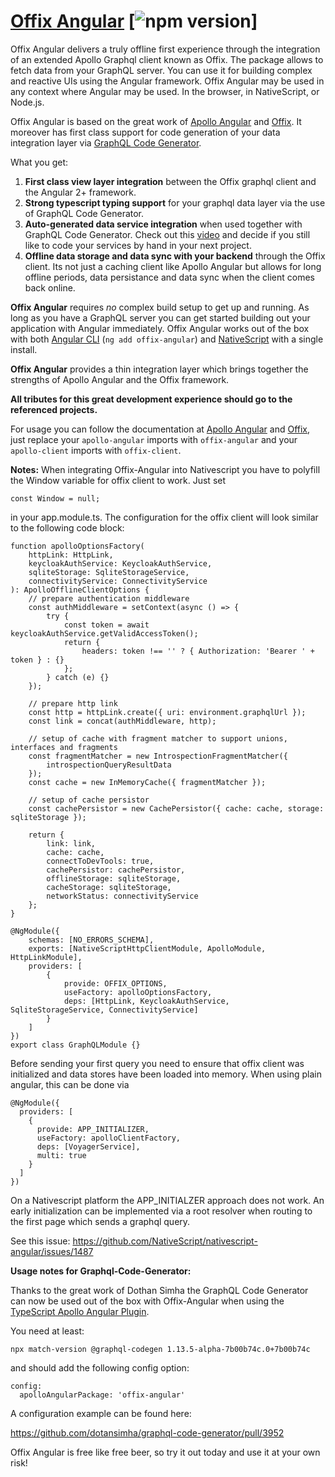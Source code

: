 # [Offix Angular](https://github.com/cjohn001/apollo-angular/tree/master/packages/offix-angular) [![npm version](https://d25lcipzij17d.cloudfront.net/badge.svg?id=js&type=6&v=0.0.3&x2=0)]

Offix Angular delivers a truly offline first experience through the integration of an extended Apollo Graphql client known as Offix. The package allows to fetch data from your GraphQL server. You can use it for building complex and reactive UIs using the Angular framework. Offix Angular may be used in any context where Angular may be used. In the browser, in NativeScript, or Node.js.

Offix Angular is based on the great work of [Apollo Angular](https://www.apollographql.com/docs/angular/) and [Offix](https://offix.dev/). It moreover has first class support for code generation of your data integration layer via [GraphQL Code Generator](https://graphql-code-generator.com/).

What you get:

1. **First class view layer integration** between the Offix graphql client and the Angular 2+ framework.
2. **Strong typescript typing support** for your graphql data layer via the use of GraphQL Code Generator.
3. **Auto-generated data service integration** when used together with GraphQL Code Generator. Check out this [video](https://www.youtube.com/watch?v=KGBPODrjtKA) and decide if you still like to code your services by hand in your next project.
4. **Offline data storage and data sync with your backend** through the Offix client. Its not just a caching client like Apollo Angular but allows for long offline periods, data persistance and data sync when the client comes back online.

**Offix Angular** requires _no_ complex build setup to get up and running. As long as you have a GraphQL server you can get started building out your application with Angular immediately. Offix Angular works out of the box with both [Angular CLI](https://cli.angular.io/) (`ng add offix-angular`) and [NativeScript](https://www.nativescript.org/) with a single install.

**Offix Angular** provides a thin integration layer which brings together the strengths of Apollo Angular and the Offix framework.

**All tributes for this great development experience should go to the referenced projects.**

For usage you can follow the documentation at [Apollo Angular](https://www.apollographql.com/docs/angular/) and [Offix](https://offix.dev/docs/getting-started.html), just replace your `apollo-angular` imports with `offix-angular` and your `apollo-client` imports with `offix-client`.

**Notes:** When integrating Offix-Angular into Nativescript you have to polyfill the Window variable for offix client to work. Just set

`const Window = null;`

in your app.module.ts. The configuration for the offix client will look similar to the following code block:

```
function apolloOptionsFactory(
	httpLink: HttpLink,
	keycloakAuthService: KeycloakAuthService,
	sqliteStorage: SqliteStorageService,
	connectivityService: ConnectivityService
): ApolloOfflineClientOptions {
	// prepare authentication middleware
	const authMiddleware = setContext(async () => {
		try {
			const token = await keycloakAuthService.getValidAccessToken();
			return {
				headers: token !== '' ? { Authorization: 'Bearer ' + token } : {}
			};
		} catch (e) {}
	});

	// prepare http link
	const http = httpLink.create({ uri: environment.graphqlUrl });
	const link = concat(authMiddleware, http);

	// setup of cache with fragment matcher to support unions, interfaces and fragments
	const fragmentMatcher = new IntrospectionFragmentMatcher({
		introspectionQueryResultData
	});
	const cache = new InMemoryCache({ fragmentMatcher });

	// setup of cache persistor
	const cachePersistor = new CachePersistor({ cache: cache, storage: sqliteStorage });

	return {
		link: link,
		cache: cache,
		connectToDevTools: true,
		cachePersistor: cachePersistor,
		offlineStorage: sqliteStorage,
		cacheStorage: sqliteStorage,
		networkStatus: connectivityService
	};
}

@NgModule({
	schemas: [NO_ERRORS_SCHEMA],
	exports: [NativeScriptHttpClientModule, ApolloModule, HttpLinkModule],
	providers: [
		{
			provide: OFFIX_OPTIONS,
			useFactory: apolloOptionsFactory,
			deps: [HttpLink, KeycloakAuthService, SqliteStorageService, ConnectivityService]
		}
	]
})
export class GraphQLModule {}
```

Before sending your first query you need to ensure that offix client was initialized and data stores have been loaded into memory. When using plain angular, this can be done via

```
@NgModule({
  providers: [
    {
      provide: APP_INITIALIZER,
      useFactory: apolloClientFactory,
      deps: [VoyagerService],
      multi: true
    }
  ]
})
```

On a Nativescript platform the APP_INITIALZER approach does not work. An early initialization can be implemented via a root resolver when routing to the first page which sends a graphql query.

See this issue: https://github.com/NativeScript/nativescript-angular/issues/1487

**Usage notes for Graphql-Code-Generator:**

Thanks to the great work of Dothan Simha the GraphQL Code Generator can now be used out of the box with Offix-Angular when using the [TypeScript Apollo Angular Plugin](https://graphql-code-generator.com/docs/plugins/typescript-apollo-angular).

You need at least:

```
npx match-version @graphql-codegen 1.13.5-alpha-7b00b74c.0+7b00b74c
```

and should add the following config option:

```
config:
  apolloAngularPackage: 'offix-angular'
```

A configuration example can be found here:

https://github.com/dotansimha/graphql-code-generator/pull/3952

Offix Angular is free like free beer, so try it out today and use it at your own risk!
